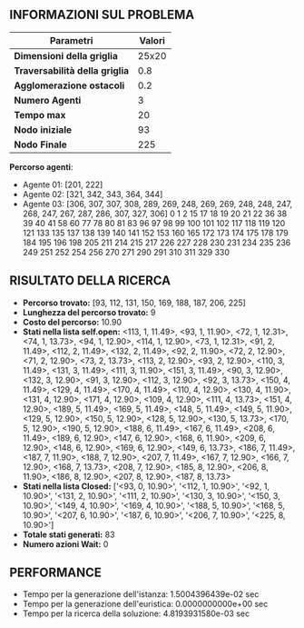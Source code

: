 ## INFORMAZIONI SUL PROBLEMA
| **Parametri** | Valori |
| --- | --- |
| **Dimensioni della griglia** | 25x20 |
| **Traversabilità della griglia** | 0.8 |
| **Agglomerazione ostacoli** | 0.2 |
| **Numero Agenti** | 3 |
| **Tempo max** | 20 |
| **Nodo iniziale** | 93 |
| **Nodo Finale** | 225 |

 **Percorso agenti**:
- Agente 01: [201, 222]
- Agente 02: [321, 342, 343, 364, 344]
- Agente 03: [306, 307, 307, 308, 289, 269, 248, 269, 269, 248, 248, 247, 268, 247, 267, 287, 286, 307, 327, 306]
0 1 2 15 17 18 19 20 21 22 36 38 39 40 41 58 60 77 78 80 81 83 96 97 98 99 100 101 102 117 118 119 120 121 133 135 137 138 139 140 141 152 153 160 165 172 173 174 175 178 179 184 195 196 198 205 211 214 215 217 226 227 228 230 231 234 235 236 249 251 252 254 256 270 271 290 291 310 311 329 330 
<!-- ************************** -->
## RISULTATO DELLA RICERCA
  * **Percorso trovato:** [93, 112, 131, 150, 169, 188, 187, 206, 225]
  * **Lunghezza del percorso trovato:** 9
  * **Costo del percorso:**  10.90
  * **Stati nella lista self.open:** <113, 1,  11.49>, <93, 1,  11.90>, <72, 1,  12.31>, <74, 1,  13.73>, <94, 1,  12.90>, <114, 1,  12.90>, <73, 1,  12.31>, <91, 2,  11.49>, <112, 2,  11.49>, <132, 2,  11.49>, <92, 2,  11.90>, <72, 2,  12.90>, <71, 2,  12.90>, <73, 2,  13.73>, <113, 2,  12.90>, <93, 2,  12.90>, <110, 3,  11.49>, <131, 3,  11.49>, <111, 3,  11.90>, <151, 3,  11.49>, <90, 3,  12.90>, <132, 3,  12.90>, <91, 3,  12.90>, <112, 3,  12.90>, <92, 3,  13.73>, <150, 4,  11.49>, <129, 4,  11.49>, <170, 4,  11.49>, <110, 4,  12.90>, <130, 4,  11.90>, <131, 4,  12.90>, <171, 4,  12.90>, <109, 4,  12.90>, <111, 4,  13.73>, <151, 4,  12.90>, <189, 5,  11.49>, <169, 5,  11.49>, <148, 5,  11.49>, <149, 5,  11.90>, <129, 5,  12.90>, <150, 5,  12.90>, <128, 5,  12.90>, <130, 5,  13.73>, <170, 5,  12.90>, <190, 5,  12.90>, <188, 6,  11.49>, <167, 6,  11.49>, <208, 6,  11.49>, <189, 6,  12.90>, <147, 6,  12.90>, <168, 6,  11.90>, <209, 6,  12.90>, <148, 6,  12.90>, <169, 6,  12.90>, <149, 6,  13.73>, <186, 7,  11.49>, <187, 7,  11.90>, <188, 7,  12.90>, <207, 7,  11.49>, <167, 7,  12.90>, <166, 7,  12.90>, <168, 7,  13.73>, <208, 7,  12.90>, <185, 8,  12.90>, <206, 8,  11.90>, <186, 8,  12.90>, <207, 8,  12.90>, <187, 8,  13.73>
  * **Stati nella lista Closed:** ['<93, 0, 10.90>', '<112, 1, 10.90>', '<92, 1, 10.90>', '<131, 2, 10.90>', '<111, 2, 10.90>', '<130, 3, 10.90>', '<150, 3, 10.90>', '<149, 4, 10.90>', '<169, 4, 10.90>', '<188, 5, 10.90>', '<168, 5, 10.90>', '<207, 6, 10.90>', '<187, 6, 10.90>', '<206, 7, 10.90>', '<225, 8, 10.90>']
  * **Totale stati generati:** 83
  * **Numero azioni Wait:** 0

<!-- ************************** -->
## PERFORMANCE
* Tempo per la generazione dell'istanza: 1.5004396439e-02 sec
* Tempo per la generazione dell'euristica: 0.0000000000e+00 sec
* Tempo per la ricerca della soluzione: 4.8193931580e-03 sec
